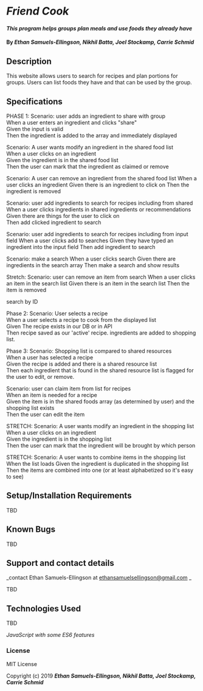 # _Friend Cook_

#### _This program helps groups plan meals and use foods they already have_

#### By _**Ethan Samuels-Ellingson, Nikhil Batta, Joel Stockamp, Carrie Schmid**_

## Description

This website allows users to search for recipes and plan portions for groups. Users can list foods they have and that can be used by the group.

## Specifications

PHASE 1:
Scenario: user adds an ingredient to share with group  
When a user enters an ingredient and clicks "share"  
Given the input is valid  
Then the ingredient is added to the array and immediately displayed  

Scenario: A user wants modify an ingredient in the shared food list  
When a user clicks on an ingredient  
Given the ingredient is in the shared food list  
Then the user can mark that the ingredient as claimed or remove  

Scenario: A user can remove an ingredient from the shared food list
When a user clicks an ingredient
Given there is an ingredient to click on
Then the ingredient is removed

Scenario: user add ingredients to search for recipes including from shared
When a user clicks ingredients in shared ingredients or recommendations
Given there are things for the user to click on  
Then add clicked ingredient to search

Scenario: user add ingredients to search for recipes including from input field
When a user clicks add to searches
Given they have typed an ingredient into the input field
Then add ingredient to search

Scenario: make a search
When a user clicks search
Given there are ingredients in the search array
Then make a search and show results

Stretch:
Scenario: user can remove an item from search
When a user clicks an item in the search list
Given there is an item in the search list
Then the item is removed

search by ID

Phase 2:
Scenario: User selects a recipe  
When a user selects a recipe to cook from the displayed list  
Given The recipe exists in our DB or in API  
Then recipe saved as our 'active' recipe. ingredients are added to shopping list.  



Phase 3:
Scenario: Shopping list is compared to shared resources  
When a user has selected a recipe  
Given the recipe is added and there is a shared resource list  
Then each ingredient that is found in the shared resource list is flagged for the user to edit, or remove.  

Scenario: user can claim item from list for recipes  
When an item is needed for a recipe   
Given the item is in the shared foods array (as determined by user) and the shopping list exists  
Then the user can edit the item  

STRETCH:
Scenario: A user wants modify an ingredient in the shopping list  
When a user clicks on an ingredient  
Given the ingredient is in the shopping list  
Then the user can mark that the ingredient will be brought by which person  

STRETCH:
Scenario: A user wants to combine items in the shopping list  
When the list loads
Given the ingredient is duplicated in the shopping list  
Then the items are combined into one (or at least alphabetized so it's easy to see)  







## Setup/Installation Requirements

TBD

## Known Bugs

TBD

## Support and contact details

_contact Ethan Samuels-Ellingson at ethansamuelsellingson@gmail.com _

TBD

## Technologies Used

TBD

_JavaScript with some ES6 features_

### License

MIT License

Copyright (c) 2019 **_Ethan Samuels-Ellingson, Nikhil Batta, Joel Stockamp, Carrie Schmid_**
